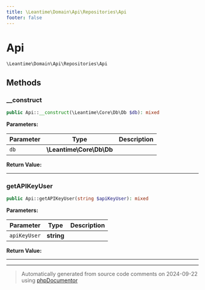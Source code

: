 ```yaml
---
title: \Leantime\Domain\Api\Repositories\Api
footer: false
---
```


# Api




`\Leantime\Domain\Api\Repositories\Api`




## Methods

### __construct



```php
public Api::__construct(\Leantime\Core\Db\Db $db): mixed
```








**Parameters:**

| Parameter | Type | Description |
|-----------|------|-------------|
| `db` | **\Leantime\Core\Db\Db** |  |


**Return Value:**





---
### getAPIKeyUser



```php
public Api::getAPIKeyUser(string $apiKeyUser): mixed
```








**Parameters:**

| Parameter | Type | Description |
|-----------|------|-------------|
| `apiKeyUser` | **string** |  |


**Return Value:**





---


---
> Automatically generated from source code comments on 2024-09-22 using [phpDocumentor](http://www.phpdoc.org/)

